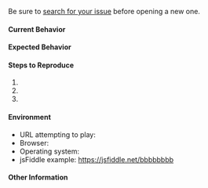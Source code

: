Be sure to [search for your issue](https://github.com/soyvillareal/reactjs-media-player/issues) before opening a new one.

#### Current Behavior
<!-- Describe what is happening -->

#### Expected Behavior
<!-- Describe what you are expecting to happen -->

#### Steps to Reproduce
<!-- Provide as much detail as possible -->
1.
1.
1.

#### Environment
- URL attempting to play: 
- Browser: 
- Operating system: 
- jsFiddle example: https://jsfiddle.net/bbbbbbbb

#### Other Information
<!-- Anything else to add -->
